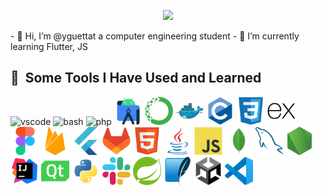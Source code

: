 <p align = "center">
<img src="https://i.pinimg.com/originals/e8/d5/a3/e8d5a3b3a383211eb74d02a26115defa.gif">
</p>
- 👋 Hi, I’m @yguettat a computer engineering student
- 🌱 I’m currently learning Flutter, JS

<h2> 🚀 &nbsp;Some Tools I Have Used and Learned</h2>
<p align="left">
<img src="https://cdn.jsdelivr.net/gh/devicons/devicon/icons/vscode/vscode-original.svg" alt="vscode" width="45" height="45"/>
<img src="https://cdn.jsdelivr.net/gh/devicons/devicon/icons/bash/bash-original.svg" alt="bash" width="45" height="45"/>
<img src="https://cdn.jsdelivr.net/gh/devicons/devicon/icons/php/php-original.svg" alt="php" width="45" height="45"/>
<img src="https://github.com/devicons/devicon/blob/v2.15.1/icons/androidstudio/androidstudio-original.svg" alt="php" width="45" height="45"/>
<img src="https://github.com/devicons/devicon/blob/v2.15.1/icons/anaconda/anaconda-original.svg" alt="php" width="45" height="45"/>
<img src="https://github.com/devicons/devicon/blob/v2.15.1/icons/docker/docker-original.svg" alt="docker" width="45" height="45"/>
<img src="https://github.com/devicons/devicon/blob/v2.15.1/icons/c/c-original.svg" alt="c" width="45" height="45"/>
<img src="https://github.com/devicons/devicon/blob/v2.15.1/icons/css3/css3-original.svg" alt="css3" width="45" height="45"/>
<img src="https://github.com/devicons/devicon/blob/v2.15.1/icons/express/express-original.svg" alt="express" width="45" height="45"/>
<img src="https://github.com/devicons/devicon/blob/v2.15.1/icons/figma/figma-original.svg" alt="figma" width="45" height="45"/>
<img src="https://github.com/devicons/devicon/blob/v2.15.1/icons/firebase/firebase-plain.svg" alt="firebase" width="45" height="45"/>  
<img src="https://github.com/devicons/devicon/blob/v2.15.1/icons/flutter/flutter-original.svg" alt="fluter" width="45" height="45"/>
<img src="https://github.com/devicons/devicon/blob/v2.15.1/icons/gitlab/gitlab-original.svg" alt="gitlab" width="45" height="45"/>
<img src="https://github.com/devicons/devicon/blob/v2.15.1/icons/html5/html5-original.svg" alt="html5" width="45" height="45"/>
<img src="https://github.com/devicons/devicon/blob/v2.15.1/icons/java/java-original.svg" alt="java" width="45" height="45"/>
<img src="https://github.com/devicons/devicon/blob/v2.15.1/icons/javascript/javascript-original.svg" alt="js" width="45" height="45"/>
<img src="https://github.com/devicons/devicon/blob/v2.15.1/icons/mongodb/mongodb-original.svg" alt="mongodb" width="45" height="45"/>  
<img src="https://github.com/devicons/devicon/blob/v2.15.1/icons/mysql/mysql-original.svg" alt="mysql" width="45" height="45"/>
<img src="https://github.com/devicons/devicon/blob/v2.15.1/icons/nodejs/nodejs-original.svg" alt="nodejs" width="45" height="45"/>
<img src="https://github.com/devicons/devicon/blob/v2.15.1/icons/intellij/intellij-original.svg" alt="intellij" width="45" height="45"/>
<img src="https://github.com/devicons/devicon/blob/v2.15.1/icons/qt/qt-original.svg" alt="qt" width="45" height="45"/>
<img src="https://github.com/devicons/devicon/blob/v2.15.1/icons/python/python-original.svg" alt="python" width="45" height="45"/>
<img src="https://github.com/devicons/devicon/blob/v2.15.1/icons/slack/slack-original.svg" alt="slack" width="45" height="45"/> 
<img src="https://github.com/devicons/devicon/blob/v2.15.1/icons/spring/spring-original.svg" alt="spring" width="45" height="45"/> 
<img src="https://github.com/devicons/devicon/blob/v2.15.1/icons/sqlite/sqlite-original.svg" alt="sqlite" width="45" height="45"/> 
<img src="https://github.com/devicons/devicon/blob/v2.15.1/icons/unity/unity-original.svg" alt="unity" width="45" height="45"/> 
<img src="https://github.com/devicons/devicon/blob/v2.15.1/icons/vscode/vscode-original.svg" alt="vscode" width="45" height="45"/> 


  
</p>
<!---
yguettat/yguettat is a ✨ special ✨ repository because its `README.md` (this file) appears on your GitHub profile.
You can click the Preview link to take a look at your changes.
--->
